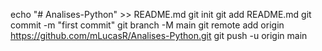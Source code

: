 echo "# Analises-Python" >> README.md
git init
git add README.md
git commit -m "first commit"
git branch -M main
git remote add origin https://github.com/mLucasR/Analises-Python.git
git push -u origin main
